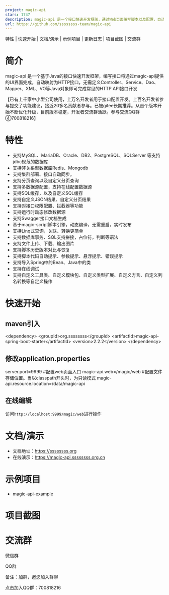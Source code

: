 ```yaml
---
project: magic-api
stars: 1747
description: magic-api 是一个接口快速开发框架，通过Web页面编写脚本以及配置，自动映射为HTTP接口，无需定义Controller、Service、Dao、Mapper、XML、VO等Java对象
url: https://github.com/ssssssss-team/magic-api
---
```


特性 | 快速开始 | 文档/演示 | 示例项目 | 更新日志 | 项目截图 | 交流群

简介
==

magic-api 是一个基于Java的接口快速开发框架，编写接口将通过magic-api提供的UI界面完成，自动映射为HTTP接口，无需定义Controller、Service、Dao、Mapper、XML、VO等Java对象即可完成常见的HTTP API接口开发

【已有上千家中小型公司使用，上万名开发者用于接口配置开发。上百名开发者参与提交了功能建议，接近20多名贡献者参与。已被gitee长期推荐。从首个版本开始不断优化升级，目前版本稳定，开发者交流群活跃。参与交流QQ群④700818216】

特性
==

-   支持MySQL、MariaDB、Oracle、DB2、PostgreSQL、SQLServer 等支持jdbc规范的数据库
-   支持非关系型数据库Redis、Mongodb
-   支持集群部署、接口自动同步。
-   支持分页查询以及自定义分页查询
-   支持多数据源配置，支持在线配置数据源
-   支持SQL缓存，以及自定义SQL缓存
-   支持自定义JSON结果、自定义分页结果
-   支持对接口权限配置、拦截器等功能
-   支持运行时动态修改数据源
-   支持Swagger接口文档生成
-   基于magic-script脚本引擎，动态编译，无需重启，实时发布
-   支持Linq式查询，关联、转换更简单
-   支持数据库事务、SQL支持拼接，占位符，判断等语法
-   支持文件上传、下载、输出图片
-   支持脚本历史版本对比与恢复
-   支持脚本代码自动提示、参数提示、悬浮提示、错误提示
-   支持导入Spring中的Bean、Java中的类
-   支持在线调试
-   支持自定义工具类、自定义模块包、自定义类型扩展、自定义方言、自定义列名转换等自定义操作

快速开始
====

maven引入
-------

<!-- 以spring-boot-starter的方式引用 \-->
<dependency\>
	<groupId\>org.ssssssss</groupId\>
    <artifactId\>magic-api-spring-boot-starter</artifactId\>
    <version\>2.2.2</version\>
</dependency\>

修改application.properties
------------------------

server.port\=9999
#配置web页面入口
magic-api.web\=/magic/web
#配置文件存储位置。当以classpath开头时，为只读模式
magic-api.resource.location\=/data/magic-api

在线编辑
----

访问`http://localhost:9999/magic/web`进行操作

文档/演示
=====

-   文档地址：https://ssssssss.org
-   在线演示：https://magic-api.ssssssss.org.cn

示例项目
====

-   magic-api-example

项目截图
====

交流群
===

微信群

QQ群

备注：加群，邀您加入群聊

点击加入QQ群：700818216
